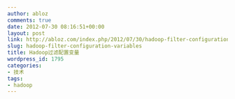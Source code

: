 ```yaml
---
author: abloz
comments: true
date: 2012-07-30 08:16:51+00:00
layout: post
link: http://abloz.com/index.php/2012/07/30/hadoop-filter-configuration-variables/
slug: hadoop-filter-configuration-variables
title: Hadoop过滤配置变量
wordpress_id: 1795
categories:
- 技术
tags:
- hadoop
---
```


